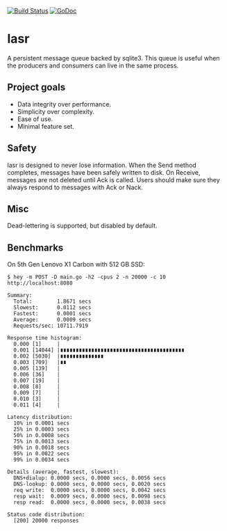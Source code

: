 [![Build Status](https://api.travis-ci.org/echlebek/lasr.svg)](https://api.travis-ci.org/echlebek/lasr)
[![GoDoc](https://img.shields.io/badge/godoc-reference-blue.svg?style=flat-square)](https://godoc.org/github.com/echlebek/lasr)

# lasr
A persistent message queue backed by sqlite3. This queue is useful when the producers and consumers can live in the same process.

Project goals
-------------
- Data integrity over performance.
- Simplicity over complexity.
- Ease of use.
- Minimal feature set.

Safety
------
lasr is designed to never lose information. When the Send method completes, messages have been safely written to disk. On Receive, messages are not deleted until Ack is called. Users should make sure they always respond to messages with Ack or Nack.

Misc
----
Dead-lettering is supported, but disabled by default.

Benchmarks
----------

On 5th Gen Lenovo X1 Carbon with 512 GB SSD:

`$ hey -m POST -D main.go -h2 -cpus 2 -n 20000 -c 10 http://localhost:8080`

```
Summary:
  Total:        1.8671 secs
  Slowest:      0.0112 secs
  Fastest:      0.0001 secs
  Average:      0.0009 secs
  Requests/sec: 10711.7919

Response time histogram:
  0.000 [1]     |
  0.001 [14044] |∎∎∎∎∎∎∎∎∎∎∎∎∎∎∎∎∎∎∎∎∎∎∎∎∎∎∎∎∎∎∎∎∎∎∎∎∎∎∎∎
  0.002 [5030]  |∎∎∎∎∎∎∎∎∎∎∎∎∎∎
  0.003 [709]   |∎∎
  0.005 [139]   |
  0.006 [36]    |
  0.007 [19]    |
  0.008 [8]     |
  0.009 [7]     |
  0.010 [3]     |
  0.011 [4]     |

Latency distribution:
  10% in 0.0001 secs
  25% in 0.0003 secs
  50% in 0.0008 secs
  75% in 0.0013 secs
  90% in 0.0018 secs
  95% in 0.0022 secs
  99% in 0.0034 secs

Details (average, fastest, slowest):
  DNS+dialup: 0.0000 secs, 0.0000 secs, 0.0056 secs
  DNS-lookup: 0.0000 secs, 0.0000 secs, 0.0020 secs
  req write:  0.0000 secs, 0.0000 secs, 0.0042 secs
  resp wait:  0.0009 secs, 0.0000 secs, 0.0098 secs
  resp read:  0.0000 secs, 0.0000 secs, 0.0038 secs

Status code distribution:
  [200]	20000 responses
```
